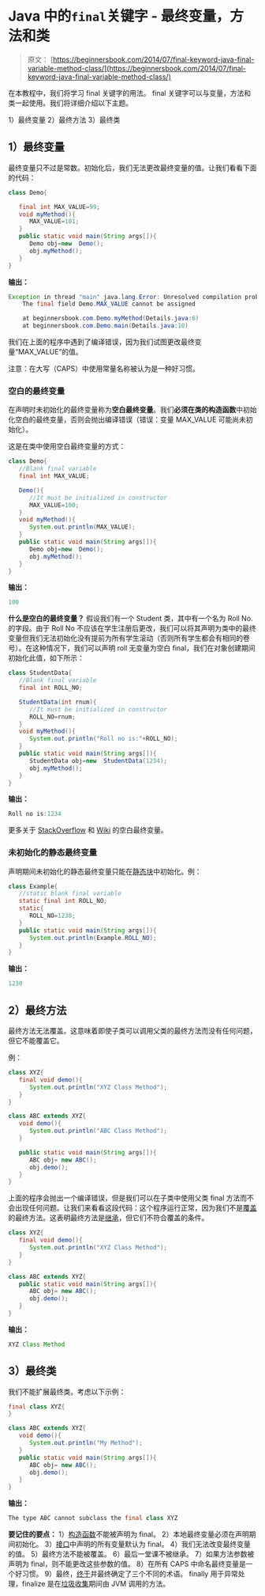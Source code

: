 # Java 中的`final`关键字 - 最终变量，方法和类

> 原文： [https://beginnersbook.com/2014/07/final-keyword-java-final-variable-method-class/](https://beginnersbook.com/2014/07/final-keyword-java-final-variable-method-class/)

在本教程中，我们将学习 final 关键字的用法。 final 关键字可以与变量，方法和类一起使用。我们将详细介绍以下主题。

1）最终变量
2）最终方法
3）最终类

## 1）最终变量

最终变量只不过是常数。初始化后，我们无法更改最终变量的值。让我们看看下面的代码：

```java
class Demo{  

   final int MAX_VALUE=99;
   void myMethod(){  
      MAX_VALUE=101;
   }  
   public static void main(String args[]){  
      Demo obj=new  Demo();  
      obj.myMethod();  
   }  
}
```

**输出：**

```java
Exception in thread "main" java.lang.Error: Unresolved compilation problem: 
	The final field Demo.MAX_VALUE cannot be assigned

	at beginnersbook.com.Demo.myMethod(Details.java:6)
	at beginnersbook.com.Demo.main(Details.java:10)
```

我们在上面的程序中遇到了编译错误，因为我们试图更改最终变量“MAX_VALUE”的值。

注意：在大写（CAPS）中使用常量名称被认为是一种好习惯。

### 空白的最终变量

在声明时未初始化的最终变量称为**空白最终变量**。我们**必须在类的构造函数**中初始化空白的最终变量，否则会抛出编译错误（错误：变量 MAX_VALUE 可能尚未初始化）。

这是在类中使用空白最终变量的方式：

```java
class Demo{  
   //Blank final variable
   final int MAX_VALUE;

   Demo(){
      //It must be initialized in constructor
      MAX_VALUE=100;
   }
   void myMethod(){  
      System.out.println(MAX_VALUE);
   }  
   public static void main(String args[]){  
      Demo obj=new  Demo();  
      obj.myMethod();  
   }  
}
```

**输出：**

```java
100
```

**什么是空白的最终变量？**
假设我们有一个 Student 类，其中有一个名为 Roll No.的字段。由于 Roll No 不应该在学生注册后更改，我们可以将其声明为类中的最终变量但我们无法初始化没有提前为所有学生滚动（否则所有学生都会有相同的卷号）。在这种情况下，我们可以声明 roll 无变量为空白 final，我们在对象创建期间初始化此值，如下所示：

```java
class StudentData{  
   //Blank final variable
   final int ROLL_NO;

   StudentData(int rnum){
      //It must be initialized in constructor
      ROLL_NO=rnum;
   }
   void myMethod(){  
      System.out.println("Roll no is:"+ROLL_NO);
   }  
   public static void main(String args[]){  
      StudentData obj=new  StudentData(1234);  
      obj.myMethod();  
   }  
}
```

**输出：**

```java
Roll no is:1234
```

更多关于 [StackOverflow](https://stackoverflow.com/questions/11345061/why-must-a-final-variable-be-initialized-before-constructor-completes) 和 [Wiki](https://en.wikipedia.org/wiki/Final_%28Java%29#Blank_final) 的空白最终变量。

### 未初始化的静态最终变量

声明期间未初始化的静态最终变量只能在[静态块](https://beginnersbook.com/2013/04/java-static-class-block-methods-variables/ "Java – Static Class, Block, Methods and Variables")中初始化。例：

```java
class Example{  
   //static blank final variable  
   static final int ROLL_NO;
   static{ 
      ROLL_NO=1230;
   }  
   public static void main(String args[]){  
      System.out.println(Example.ROLL_NO);  
   }  
}
```

**输出：**

```java
1230
```

## 2）最终方法

最终方法无法覆盖。这意味着即使子类可以调用父类的最终方法而没有任何问题，但它不能覆盖它。

例：

```java
class XYZ{  
   final void demo(){
      System.out.println("XYZ Class Method");
   }  
}  

class ABC extends XYZ{  
   void demo(){
      System.out.println("ABC Class Method");
   }  

   public static void main(String args[]){  
      ABC obj= new ABC();  
      obj.demo();  
   }  
}
```

上面的程序会抛出一个编译错误，但是我们可以在子类中使用父类 final 方法而不会出现任何问题。让我们来看看这段代码：这个程序运行正常，因为我们不是[覆盖](https://beginnersbook.com/2014/01/method-overriding-in-java-with-example/ "Method overriding in java with example")的最终方法。这表明最终方法是[继承](https://beginnersbook.com/2013/05/java-inheritance-types/ "Types of inheritance in Java: Single,Multiple,Multilevel & Hybrid")，但它们不符合覆盖的条件。

```java
class XYZ{  
   final void demo(){
      System.out.println("XYZ Class Method");
   }  
}  

class ABC extends XYZ{  
   public static void main(String args[]){  
      ABC obj= new ABC();  
      obj.demo();  
   }  
}
```

**输出：**

```java
XYZ Class Method
```

## 3）最终类

我们不能扩展最终类。考虑以下示例：

```java
final class XYZ{  
}  

class ABC extends XYZ{  
   void demo(){
      System.out.println("My Method");
   }  
   public static void main(String args[]){  
      ABC obj= new ABC(); 
      obj.demo();
   }  
}
```

**输出：**

```java
The type ABC cannot subclass the final class XYZ
```

**要记住的要点：**
1）[构造函数](https://beginnersbook.com/2013/03/constructors-in-java/ "Constructors in Java – A complete study!!")不能被声明为 final。
2）本地最终变量必须在声明期间初始化。
3）[接口](https://beginnersbook.com/2013/05/java-interface/ "Interface in java with example programs")中声明的所有变量默认为 final。
4）我们无法改变最终变量的值。
5）最终方法不能被覆盖。
6）最后一堂课不被继承。
7）如果方法参数被声明为 final，则不能更改这些参数的值。
8）在所有 CAPS 中命名最终变量是一个好习惯。
9）最终，[终于](https://beginnersbook.com/2013/04/java-finally-block/ "Java Finally block – Exception handling")并最终确定了三个不同的术语。 finally 用于异常处理，finalize 是在[垃圾收集](https://beginnersbook.com/2013/04/java-garbage-collection/ "What is Garbage Collection in Java?")期间由 JVM 调用的方法。